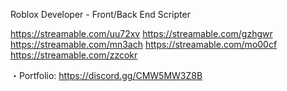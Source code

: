 Roblox Developer - Front/Back End Scripter

https://streamable.com/uu72xv
https://streamable.com/gzhgwr
https://streamable.com/mn3ach
https://streamable.com/mo00cf
https://streamable.com/zzcokr

・Portfolio: https://discord.gg/CMW5MW3Z8B

